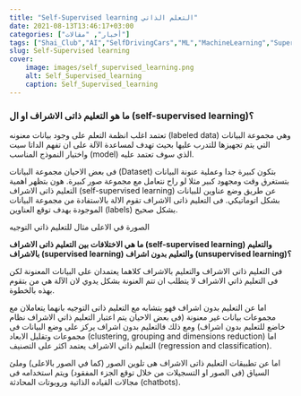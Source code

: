 ```yaml
---
title: "Self-Supervised learning التعلم الذاتي"
date: 2021-08-13T13:46:17+03:00
categories: ["أخبار", "مقالات"]
tags: ["Shai_Club","AI","SelfDrivingCars","ML","MachineLearning","SupervisedLearning","UnSupervisedLearning","chatbots","unlabeledDate","SelfSupervisedLearning","Artificialintelligence"]
slug: Self-Supervised learning
cover:
    image: images/self_supervised_learning.png
    alt: Self_Supervised_learning
    caption: Self_Supervised_learning
---
```


### ما هو التعليم ذاتى الاشراف او ال (self-supervised learning)؟

تعتمد اغلب انظمة التعلم على وجود بيانات معنونه (labeled data) وهي مجموعة البيانات التي يتم تجهيزها للتدرب عليها بحيث تهدف لمساعدة الآلة على ان تفهم الداتا سيت واختيار النموذج المناسب (model) الذي سوف تعتمد عليه.

فى بعض الاحيان مجموعة البيانات (Dataset)  بتكون كبيرة جدا وعملية عنونة البيانات بتستغرق وقت ومجهود كبير مثلا لو راح نتعامل مع مجموعة صور كبيرة. هون بتظهر اهمية التعليم ذاتى الاشراف (self-supervised learning) عن طريق وضع عناوين للبيانات بشكل اتوماتيكي. فى التعليم ذاتى الاشراف تقوم الالة بالاستفادة من مجموعة البيانات الموجودة بهدف توقع العناوين (labels)  بشكل صحيح.

الصورة في الاعلى مثال للتعليم ذاتي التوجيه

**ما هي الاختلافات بين التعليم ذاتى الاشراف (self-supervised learning) والتعليم بالاشراف (supervised learning)  والتعليم بدون اشراف (unsupervised learning)؟**

فى التعليم ذاتى الاشراف والتعليم بالاشراف كلاهما يعتمدان على البيانات المعنونة لكن فى التعليم ذاتي الاشراف لا يتطلب ان  تتم العنونة بشكل يدوي لان الآلة هي من بتقوم بهذه بالخطوة.

اما عن التعليم بدون اشراف فهو يتشابه مع التعليم ذاتى التوجيه بانهما يتعاملان مع مجموعات بيانات غير معنونة (فى بعض الاحيان يتم اعتبار التعليم ذاتي الاشراف نظام خاضع للتعليم بدون اشراف) ومع ذلك فالتعليم بدون اشراف يركز على وضع البيانات فى مجموعات وتقليل الابعاد  (clustering, grouping and dimensions reduction)   اما التعليم ذاتي الاشراف يعتمد اكثر على التصنيف (regression and classification).

اما عن تطبيقات التعليم ذاتى الاشراف هى تلوين الصور (كما في الصور بالاعلى) وملئ السياق (فى الصور او التسجيلات من خلال توقع الجزء المفقود) ويتم استخدامه فى مجالات القياده الذاتية وروبوتات المحادثة (chatbots).
